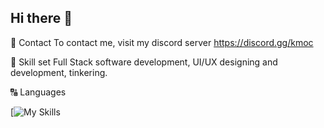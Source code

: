 ## Hi there 👋

💬 Contact
To contact me, visit my discord server https://discord.gg/kmoc

💼 Skill set
Full Stack software development, UI/UX designing and development, tinkering.

🔠 Languages

[![My Skills](https://skillicons.dev/icons?i=all)
